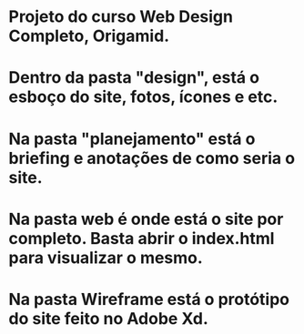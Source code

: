 # Projeto do curso Web Design Completo, Origamid.

# Dentro da pasta "design", está o esboço do site, fotos, ícones e etc.

# Na pasta "planejamento" está o briefing e anotações de como seria o site.

# Na pasta web é onde está o site por completo. Basta abrir o index.html para visualizar o mesmo.

# Na pasta Wireframe está o protótipo do site feito no Adobe Xd.
